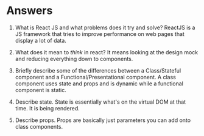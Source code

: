 # Answers

1.  What is React JS and what problems does it try and solve?
ReactJS is a JS framework that tries to improve performance on web pages that display a lot of data.

1.  What does it mean to _think_ in react?
It means looking at the design mock and reducing everything down to components.

1.  Briefly describe some of the differences between a Class/Stateful component and a Functional/Presentational component.
A class component uses state and props and is dynamic while a functional component is static.

1.  Describe state.
State is essentially what's on the virtual DOM at that time. It is being rendered.

1.  Describe props.
Props are basically just parameters you can add onto class components.